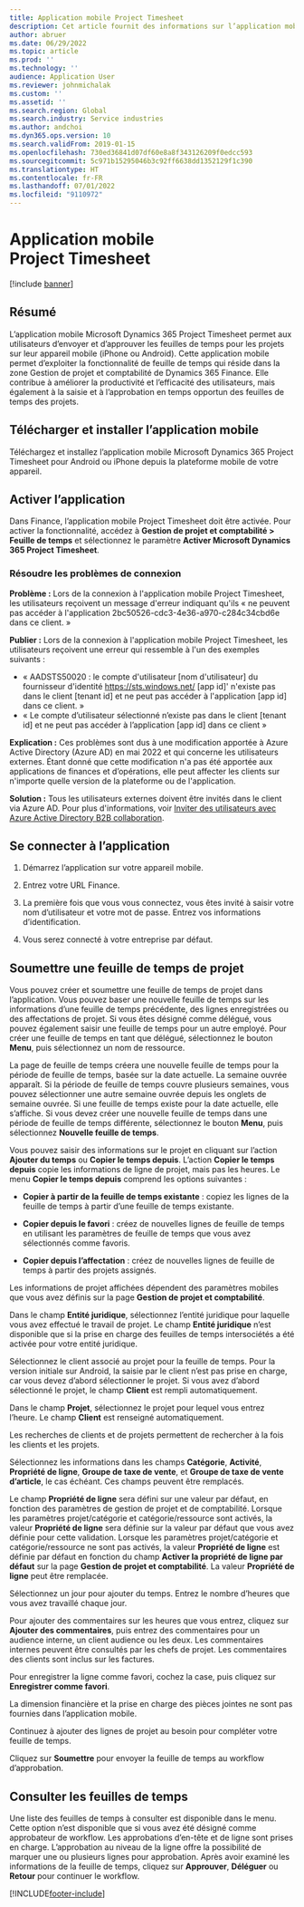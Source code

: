```yaml
---
title: Application mobile Project Timesheet
description: Cet article fournit des informations sur l’application mobile Microsoft Dynamics 365 Project Timesheet. L’application mobile Project Timesheet permet aux utilisateurs d’envoyer et d’approuver les feuilles de temps pour les projets sur leur appareil mobile.
author: abruer
ms.date: 06/29/2022
ms.topic: article
ms.prod: ''
ms.technology: ''
audience: Application User
ms.reviewer: johnmichalak
ms.custom: ''
ms.assetid: ''
ms.search.region: Global
ms.search.industry: Service industries
ms.author: andchoi
ms.dyn365.ops.version: 10
ms.search.validFrom: 2019-01-15
ms.openlocfilehash: 730ed36841d07df60e8a8f343126209f0edcc593
ms.sourcegitcommit: 5c971b15295046b3c92ff6638dd1352129f1c390
ms.translationtype: HT
ms.contentlocale: fr-FR
ms.lasthandoff: 07/01/2022
ms.locfileid: "9110972"
---
```

# <a name="project-timesheet-mobile-application"></a>Application mobile Project Timesheet

[!include [banner](../includes/banner.md)]

## <a name="overview"></a>Résumé

L’application mobile Microsoft Dynamics 365 Project Timesheet permet aux utilisateurs d’envoyer et d’approuver les feuilles de temps pour les projets sur leur appareil mobile (iPhone ou Android). Cette application mobile permet d’exploiter la fonctionnalité de feuille de temps qui réside dans la zone Gestion de projet et comptabilité de Dynamics 365 Finance. Elle contribue à améliorer la productivité et l’efficacité des utilisateurs, mais également à la saisie et à l’approbation en temps opportun des feuilles de temps des projets.

## <a name="download-and-install-the-mobile-app"></a>Télécharger et installer l’application mobile

Téléchargez et installez l’application mobile Microsoft Dynamics 365 Project Timesheet pour Android ou iPhone depuis la plateforme mobile de votre appareil.

## <a name="enable-the-app"></a>Activer l’application 

Dans Finance, l’application mobile Project Timesheet doit être activée. Pour activer la fonctionnalité, accédez à **Gestion de projet et comptabilité \> Feuille de temps** et sélectionnez le paramètre **Activer Microsoft Dynamics 365 Project Timesheet**.

### <a name="resolve-sign-in-issues"></a>Résoudre les problèmes de connexion

**Problème :** Lors de la connexion à l'application mobile Project Timesheet, les utilisateurs reçoivent un message d'erreur indiquant qu'ils « ne peuvent pas accéder à l'application 2bc50526-cdc3-4e36-a970-c284c34cbd6e dans ce client. »

**Publier :** Lors de la connexion à l'application mobile Project Timesheet, les utilisateurs reçoivent une erreur qui ressemble à l'un des exemples suivants :

- « AADSTS50020 : le compte d'utilisateur [nom d'utilisateur] du fournisseur d'identité https://sts.windows.net/ [app id]' n'existe pas dans le client [tenant id] et ne peut pas accéder à l'application [app id] dans ce client. »
- « Le compte d’utilisateur sélectionné n’existe pas dans le client [tenant id] et ne peut pas accéder à l’application [app id] dans ce client »

**Explication :** Ces problèmes sont dus à une modification apportée à Azure Active Directory (Azure AD) en mai 2022 et qui concerne les utilisateurs externes. Étant donné que cette modification n'a pas été apportée aux applications de finances et d’opérations, elle peut affecter les clients sur n'importe quelle version de la plateforme ou de l'application.

**Solution :** Tous les utilisateurs externes doivent être invités dans le client via Azure AD. Pour plus d'informations, voir [Inviter des utilisateurs avec Azure Active Directory B2B collaboration](/power-platform/admin/invite-users-azure-active-directory-b2b-collaboration).

## <a name="sign-in-to-the-app"></a>Se connecter à l’application

1.  Démarrez l’application sur votre appareil mobile.

2.  Entrez votre URL Finance.

3.  La première fois que vous vous connectez, vous êtes invité à saisir votre nom d’utilisateur et votre mot de passe. Entrez vos informations d’identification.

4. Vous serez connecté à votre entreprise par défaut.

## <a name="submit-a-project-timesheet"></a>Soumettre une feuille de temps de projet

Vous pouvez créer et soumettre une feuille de temps de projet dans l’application. Vous pouvez baser une nouvelle feuille de temps sur les informations d’une feuille de temps précédente, des lignes enregistrées ou des affectations de projet. Si vous êtes désigné comme délégué, vous pouvez également saisir une feuille de temps pour un autre employé. Pour créer une feuille de temps en tant que délégué, sélectionnez le bouton **Menu**, puis sélectionnez un nom de ressource.

La page de feuille de temps créera une nouvelle feuille de temps pour la période de feuille de temps, basée sur la date actuelle. La semaine ouvrée apparaît. Si la période de feuille de temps couvre plusieurs semaines, vous pouvez sélectionner une autre semaine ouvrée depuis les onglets de semaine ouvrée.
Si une feuille de temps existe pour la date actuelle, elle s’affiche. Si vous devez créer une nouvelle feuille de temps dans une période de feuille de temps différente, sélectionnez le bouton **Menu**, puis sélectionnez **Nouvelle feuille de temps**.

Vous pouvez saisir des informations sur le projet en cliquant sur l’action **Ajouter du temps** ou **Copier le temps depuis**. L’action **Copier le temps depuis** copie les informations de ligne de projet, mais pas les heures. Le menu **Copier le temps depuis** comprend les options suivantes :

- **Copier à partir de la feuille de temps existante** : copiez les lignes de la feuille de temps à partir d’une feuille de temps existante.

- **Copier depuis le favori** : créez de nouvelles lignes de feuille de temps en utilisant les paramètres de feuille de temps que vous avez sélectionnés comme favoris.

- **Copier depuis l’affectation** : créez de nouvelles lignes de feuille de temps à partir des projets assignés.

Les informations de projet affichées dépendent des paramètres mobiles que vous avez définis sur la page **Gestion de projet et comptabilité**.

Dans le champ **Entité juridique**, sélectionnez l’entité juridique pour laquelle vous avez effectué le travail de projet. Le champ **Entité juridique** n’est disponible que si la prise en charge des feuilles de temps intersociétés a été activée pour votre entité juridique.

Sélectionnez le client associé au projet pour la feuille de temps. Pour la version initiale sur Android, la saisie par le client n’est pas prise en charge, car vous devez d’abord sélectionner le projet. Si vous avez d’abord sélectionné le projet, le champ **Client** est rempli automatiquement.

Dans le champ **Projet**, sélectionnez le projet pour lequel vous entrez l’heure. Le champ **Client** est renseigné automatiquement.

Les recherches de clients et de projets permettent de rechercher à la fois les clients et les projets.

Sélectionnez les informations dans les champs **Catégorie**, **Activité**, **Propriété de ligne**, **Groupe de taxe de vente**, et **Groupe de taxe de vente d’article**, le cas échéant. Ces champs peuvent être remplacés.

Le champ **Propriété de ligne** sera défini sur une valeur par défaut, en fonction des paramètres de gestion de projet et de comptabilité. Lorsque les paramètres projet/catégorie et catégorie/ressource sont activés, la valeur **Propriété de ligne** sera définie sur la valeur par défaut que vous avez définie pour cette validation. Lorsque les paramètres projet/catégorie et catégorie/ressource ne sont pas activés, la valeur **Propriété de ligne** est définie par défaut en fonction du champ **Activer la propriété de ligne par défaut** sur la page **Gestion de projet et comptabilité**. La valeur **Propriété de ligne** peut être remplacée.

Sélectionnez un jour pour ajouter du temps. Entrez le nombre d’heures que vous avez travaillé chaque jour.

Pour ajouter des commentaires sur les heures que vous entrez, cliquez sur **Ajouter des commentaires**, puis entrez des commentaires pour un audience interne, un client audience ou les deux.
Les commentaires internes peuvent être consultés par les chefs de projet. Les commentaires des clients sont inclus sur les factures.

Pour enregistrer la ligne comme favori, cochez la case, puis cliquez sur **Enregistrer comme favori**.

La dimension financière et la prise en charge des pièces jointes ne sont pas fournies dans l’application mobile.

Continuez à ajouter des lignes de projet au besoin pour compléter votre feuille de temps.

Cliquez sur **Soumettre** pour envoyer la feuille de temps au workflow d’approbation.

## <a name="review-timesheets"></a>Consulter les feuilles de temps

Une liste des feuilles de temps à consulter est disponible dans le menu. Cette option n’est disponible que si vous avez été désigné comme approbateur de workflow. Les approbations d’en-tête et de ligne sont prises en charge. L’approbation au niveau de la ligne offre la possibilité de marquer une ou plusieurs lignes pour approbation. Après avoir examiné les informations de la feuille de temps, cliquez sur **Approuver**, **Déléguer** ou **Retour** pour continuer le workflow.


[!INCLUDE[footer-include](../includes/footer-banner.md)]
